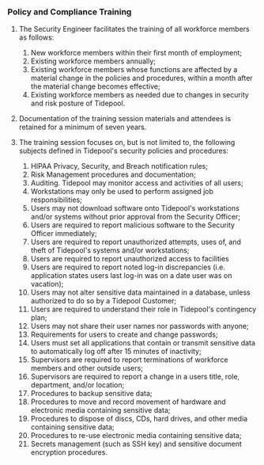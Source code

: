 ### Policy and Compliance Training

1. The Security Engineer facilitates the training of all workforce
   members as follows:

     1. New workforce members within their first month of employment;
     2. Existing workforce members annually;
     3. Existing workforce members whose functions are affected by a material
        change in the policies and procedures, within a month after the material
        change becomes effective;
     4. Existing workforce members as needed due to changes in security and risk
        posture of Tidepool.

2. Documentation of the training session materials and attendees is retained for
   a minimum of seven years.

3. The training session focuses on, but is not limited to, the following
   subjects defined in Tidepool's security policies and procedures:

    1. HIPAA Privacy, Security, and Breach notification rules;
    1. Risk Management procedures and documentation;
    1. Auditing. Tidepool may monitor access and activities of all users;
    1. Workstations may only be used to perform assigned job responsibilities;
    1. Users may not download software onto Tidepool's workstations
    and/or systems without prior approval from the Security Officer;
    1. Users are required to report malicious software to the Security Officer
    immediately;
    1. Users are required to report unauthorized attempts, uses of, and theft
    of Tidepool's systems and/or workstations;
    1. Users are required to report unauthorized access to facilities
    1. Users are required to report noted log-in discrepancies (i.e.
    application states users last log-in was on a date user was on
    vacation);
    1. Users may not alter sensitive data maintained in a database, unless authorized to
    do so by a Tidepool Customer;
    1. Users are required to understand their role in Tidepool's contingency
    plan;
    1. Users may not share their user names nor passwords with anyone;
    1. Requirements for users to create and change passwords;
    1. Users must set all applications that contain or transmit sensitive data to
    automatically log off after 15 minutes of inactivity;
    1. Supervisors are required to report terminations of workforce members
    and other outside users;
    1. Supervisors are required to report a change in a users title, role,
    department, and/or location;
    1. Procedures to backup sensitive data;
    1. Procedures to move and record movement of hardware and electronic media
    containing sensitive data;
    1. Procedures to dispose of discs, CDs, hard drives, and other media
    containing sensitive data;
    1. Procedures to re-use electronic media containing sensitive data;
    1. Secrets management (such as SSH key) and sensitive document encryption
    procedures.
